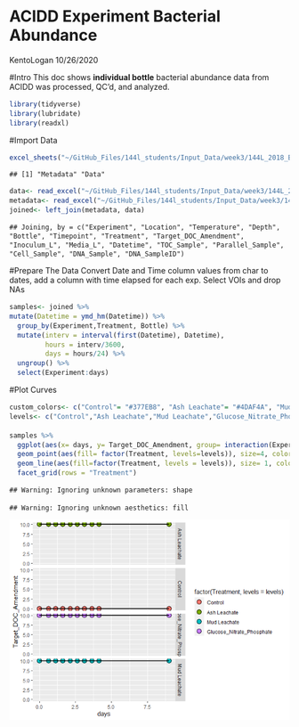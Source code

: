 ACIDD Experiment Bacterial Abundance
================
KentoLogan
10/26/2020

\#Intro This doc shows **individual bottle** bacterial abundance data
from ACIDD was processed, QC’d, and analyzed.

``` r
library(tidyverse)
library(lubridate)
library(readxl)
```

\#Import Data

``` r
excel_sheets("~/GitHub_Files/144l_students/Input_Data/week3/144L_2018_BactAbund.xlsx" )
```

    ## [1] "Metadata" "Data"

``` r
data<- read_excel("~/GitHub_Files/144l_students/Input_Data/week3/144L_2018_BactAbund.xlsx")
metadata<- read_excel("~/GitHub_Files/144l_students/Input_Data/week3/144L_2018_BactAbund.xlsx")
joined<- left_join(metadata, data)
```

    ## Joining, by = c("Experiment", "Location", "Temperature", "Depth", "Bottle", "Timepoint", "Treatment", "Target_DOC_Amendment", "Inoculum_L", "Media_L", "Datetime", "TOC_Sample", "Parallel_Sample", "Cell_Sample", "DNA_Sample", "DNA_SampleID")

\#Prepare The Data Convert Date and Time column values from char to
dates, add a column with time elapsed for each exp. Select VOIs and drop
NAs

``` r
samples<- joined %>% 
mutate(Datetime = ymd_hm(Datetime)) %>% 
  group_by(Experiment,Treatment, Bottle) %>%
  mutate(interv = interval(first(Datetime), Datetime), 
         hours = interv/3600,
         days = hours/24) %>% 
  ungroup() %>% 
  select(Experiment:days)
```

\#Plot Curves

``` r
custom_colors<- c("Control"= "#377EB8", "Ash Leachate"= "#4DAF4A", "Mud Leachate"= "#E41A1C", "Glucose_Nitrate_Phosphate" ="FF7F00")
levels<- c("Control","Ash Leachate","Mud Leachate","Glucose_Nitrate_Phosphate")

samples %>% 
  ggplot(aes(x= days, y= Target_DOC_Amendment, group= interaction(Experiment, Treatment, Bottle)))+
  geom_point(aes(fill= factor(Treatment, levels=levels)), size=4, color= "black", shape= 21)+
  geom_line(aes(fill=factor(Treatment, levels = levels)), size= 1, color= "black", shape= 21)+
  facet_grid(rows = "Treatment")
```

    ## Warning: Ignoring unknown parameters: shape

    ## Warning: Ignoring unknown aesthetics: fill

![](ACIDD_BactAbund_files/figure-gfm/unnamed-chunk-4-1.png)<!-- -->
